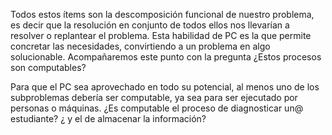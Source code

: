 Todos estos ítems son la descomposición funcional de nuestro problema, es decir que la resolución en conjunto de todos ellos nos llevarían a resolver o replantear el problema. Esta habilidad de PC es la que permite concretar las necesidades, convirtiendo a un problema en algo solucionable. Acompañaremos este punto con la pregunta ¿Estos procesos son computables?  

Para que el PC sea aprovechado en todo su potencial, al menos uno de los subproblemas debería ser computable, ya sea para ser ejecutado por personas o máquinas.  ¿Es computable el proceso de diagnosticar un@ estudiante? ¿ y el de almacenar la información?
